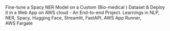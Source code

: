Fine-tune a Spacy NER Model on a Custom (Bio-medical ) Dataset & Deploy it in a Web App on AWS cloud - An End-to-end Project.
Learnings in NLP, NER, Spacy, Hugging Face, Streamlit, FastAPI, AWS App Runner, AWS Fargate
